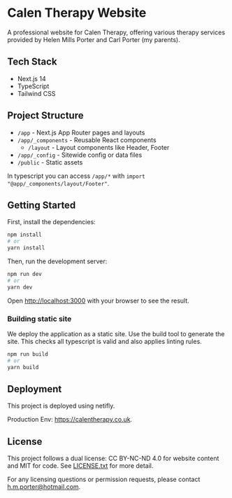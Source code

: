 # Calen Therapy Website

A professional website for Calen Therapy, offering various therapy services provided by Helen Mills Porter and Carl Porter (my parents).

## Tech Stack

- Next.js 14
- TypeScript
- Tailwind CSS

## Project Structure

- `/app` - Next.js App Router pages and layouts
- `/app/_components` - Reusable React components
  - `/layout` - Layout components like Header, Footer
- `/app/_config` - Sitewide config or data files
- `/public` - Static assets

In typescript you can access `/app/*` with `import "@app/_components/layout/Footer"`.

## Getting Started

First, install the dependencies:

```bash
npm install
# or
yarn install
```

Then, run the development server:

```bash
npm run dev
# or
yarn dev
```

Open [http://localhost:3000](http://localhost:3000) with your browser to see the result.

### Building static site

We deploy the application as a static site. Use the build tool to generate the site. This checks all typescript is valid and also applies linting rules.

```bash
npm run build
# or
yarn build
```

## Deployment

This project is deployed using netifly.

Production Env: https://calentherapy.co.uk.

## License

This project follows a dual license: CC BY-NC-ND 4.0 for website content and MIT for code. See [LICENSE.txt](./LICENSE.txt) for more detail.

For any licensing questions or permission requests, please contact h.m.porter@hotmail.com.
